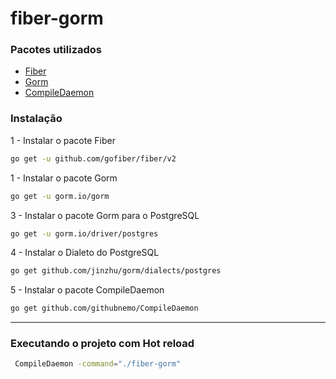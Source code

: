# fiber-gorm

### Pacotes utilizados

- [Fiber](https://gofiber.io/)
- [Gorm](https://gorm.io/docs/connecting_to_the_database.html)
- [CompileDaemon](github.com/githubnemo/CompileDaemon)

### Instalação
1 - Instalar o pacote Fiber
```sh
go get -u github.com/gofiber/fiber/v2
```
1 - Instalar o pacote Gorm
```sh
go get -u gorm.io/gorm
```
3 - Instalar o pacote Gorm para o PostgreSQL
```sh
go get -u gorm.io/driver/postgres
```
4 - Instalar o Dialeto do PostgreSQL
```sh
go get github.com/jinzhu/gorm/dialects/postgres
```

5 - Instalar o pacote CompileDaemon
```sh
go get github.com/githubnemo/CompileDaemon
```

-----




### Executando o projeto com Hot reload
```sh
 CompileDaemon -command="./fiber-gorm"
```